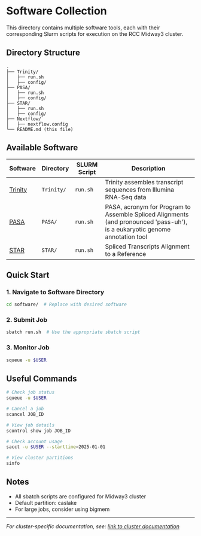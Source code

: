 # Software Collection

This directory contains multiple software tools, each with their corresponding Slurm scripts for execution on the RCC Midway3 cluster. 

## Directory Structure

```
.
├── Trinity/
│   ├── run.sh
│   ├── config/
├── PASA/
│   ├── run.sh
│   ├── config/
├── STAR/
│   ├── run.sh
│   ├── config/
├── Nextflow/
│   ├── nextflow.config
└── README.md (this file)
```

## Available Software

| Software | Directory | SLURM Script | Description |
|----------|-----------|--------------|-------------|
| [Trinity](https://github.com/trinityrnaseq/trinityrnaseq) | `Trinity/` | `run.sh` | Trinity assembles transcript sequences from Illumina RNA-Seq data |
| [PASA](https://github.com/PASApipeline/PASApipeline) | `PASA/` | `run.sh` | PASA, acronym for Program to Assemble Spliced Alignments (and pronounced 'pass-uh'), is a eukaryotic genome annotation tool  |
| [STAR](https://github.com/alexdobin/STAR) | `STAR/` | `run.sh` | Spliced Transcripts Alignment to a Reference |

## Quick Start

### 1. Navigate to Software Directory
```bash
cd software/  # Replace with desired software
```

### 2. Submit Job
```bash
sbatch run.sh  # Use the appropriate sbatch script
```

### 3. Monitor Job
```bash
squeue -u $USER
```

## Useful Commands
```bash
# Check job status
squeue -u $USER

# Cancel a job
scancel JOB_ID

# View job details
scontrol show job JOB_ID

# Check account usage
sacct -u $USER --starttime=2025-01-01

# View cluster partitions
sinfo
```

## Notes
- All sbatch scripts are configured for Midway3 cluster
- Default partition: caslake
- For large jobs, consider using bigmem

---
*For cluster-specific documentation, see: [link to cluster documentation](https://docs.rcc.uchicago.edu/)*
